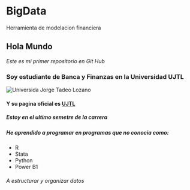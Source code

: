 # BigData
Herramienta de modelacion financiera


## **Hola Mundo**
*Este es mi primer repositorio en Git Hub*
### Soy estudiante de Banca y Finanzas en la Universidad UJTL
![Universida Jorge Tadeo Lozano](https://www.utadeo.edu.co/sites/tadeo/files/styles/internal_517x290/public/node/news/field_images/plazoleta-principal-utadeo-2022_0.jpg?itok=E5i5Ro5U)
#### Y su pagina oficial es [UJTL](https://www.utadeo.edu.co/es)
##### Estoy en el ultimo semetre de la carrera 
##### He aprendido a programar en programas que no conocia como:
* R
* Stata
* Python
* Power B1
###### A estructurar y organizar datos
